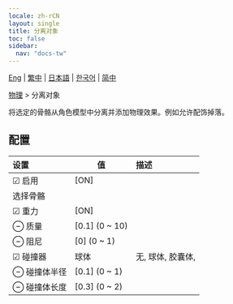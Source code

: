 ```yaml
---
locale: zh-rCN
layout: single
title: 分离对象
toc: false
sidebar:
  nav: "docs-tw"
---
```

[Eng](/dancexr/menu/2025.5/actor/detach_object) | [繁中](/tw/dancexr/menu/2025.5/actor/detach_object) | [日本語](/jp/dancexr/menu/2025.5/actor/detach_object) | [한국어](/kr/dancexr/menu/2025.5/actor/detach_object) | [简中](/zh/dancexr/menu/2025.5/actor/detach_object)

[物理](../menu#物理) > 分离对象

将选定的骨骼从角色模型中分离并添加物理效果。例如允许配饰掉落。

## 配置

| 设置 | 值 | 描述 |
| :--- | --- | :--- |
| ☑ 启用 | [ON] | 
|  选择骨骼 || 
| ☑ 重力 | [ON] | 
| ⊖ 质量 | [0.1] (0 ~ 10) | 
| ⊖ 阻尼 | [0] (0 ~ 1) | 
| ☑ 碰撞器 | 球体 | 无, 球体, 胶囊体, 
| ⊖ 碰撞体半径 | [0.1] (0 ~ 1) | 
| ⊖ 碰撞体长度 | [0.3] (0 ~ 2) | 
